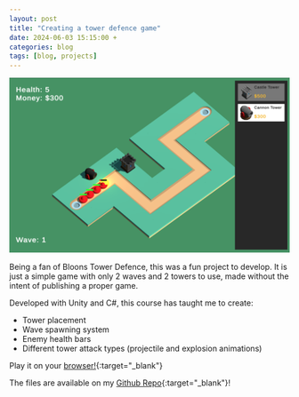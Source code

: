 ```yaml
---
layout: post
title: "Creating a tower defence game"
date: 2024-06-03 15:15:00 +
categories: blog
tags: [blog, projects]
---
```


![Screenshot of Tower Defence Game](/assets/images/towerdefencegame.png)

Being a fan of Bloons Tower Defence, this was a fun project to develop. It is just a simple game with only 2 waves and 2 towers to use, made without the intent of publishing a proper game.

Developed with Unity and C#, this course has taught me to create:

- Tower placement
- Wave spawning system
- Enemy health bars
- Different tower attack types (projectile and explosion animations)

Play it on your [browser!](https://kailermai.github.io/towerDefenceGame/WebBuild/index.html){:target="\_blank"}

The files are available on my [Github Repo](https://github.com/kailermai/towerDefenceGame){:target="\_blank"}!
